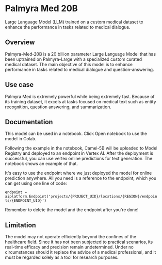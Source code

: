 # Palmyra Med 20B
Large Language Model (LLM) trained on a custom medical dataset to enhance the performance in tasks related to medical dialogue.


## Overview
Palmyra-Med-20B is a 20 billion parameter Large Language Model that has been uptrained on Palmyra-Large with a specialized custom curated medical dataset. 
The main objective of this model is to enhance performance in tasks related to medical dialogue and question-answering.


## Use case
Palmyra Med is extremely powerful while being extremely fast. Because of its training dataset, it excels at tasks focused on medical text such as entity recognition, question answering, and summarization.


## Documentation

This model can be used in a notebook. Click Open notebook to use the model in Colab.

Following the example in the notebook, Camel-5B will be uploaded to Model Registry and deployed to an endpoint in Vertex AI. After the deployment is successful, you can use vertex online predictions for text generation. The notebook shows an example of that.

It's easy to use the endpoint where we just deployed the model for online prediction anywhere. All you need is a reference to the endpoint, which you can get using one line of code:

```endpoint = aiplatform.Endpoint('projects/{PROJECT_UID}/locations/{REGION}/endpoints/{ENDPOINT_UID}')```

Remember to delete the model and the endpoint after you're done!


## Limitation
The model may not operate efficiently beyond the confines of the healthcare field.
Since it has not been subjected to practical scenarios, its real-time efficacy and precision remain undetermined.
Under no circumstances should it replace the advice of a medical professional, and it must be regarded solely as a tool for research purposes.

